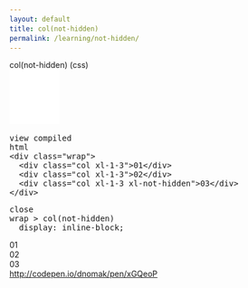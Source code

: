 ```yaml
---
layout: default
title: col(not-hidden)
permalink: /learning/not-hidden/
---
```


<div id="css">
  <div class="dn-browser">
    <div class="dn-browser-header">
      <div class="dn-browser-button">
        <div class="wrap xl-auto">
          <div class="col"><div class="dn-browser-button__circle"></div></div>
          <div class="col"><div class="dn-browser-button__circle"></div></div>
          <div class="col"><div class="dn-browser-button__circle"></div></div>
        </div>
      </div>
      <div class="dn-style--title">
        col(<span>not-hidden</span>) (css)
      </div>
      <a href="/" class="dn-logo"><img src="/img/flexiblegs-logo-white.png" alt=""></a>
    </div>
    <div class="dn-browser-body">
      <div class="dn-browser-body__pre">
        <pre class="is-not-compiled"><div class="dn-tag dn-tag--gray dn-tag--top dn-tag--button">view compiled</div><div class="dn-tag dn-tag--gray dn-tag--bottom">html</div><!--
          -->&lt;div class="wrap"&gt;<br/><!--
          -->  &lt;div class="col xl-1-3"&gt;01&lt;/div&gt;<br/><!--
          -->  &lt;div class="col xl-1-3"&gt;02&lt;/div&gt;<br/><!--
          -->  &lt;div class="col xl-1-3 <span>xl-not-hidden</span>"&gt;03&lt;/div&gt;<br/><!--
          -->&lt;/div&gt;<!--
        --></pre>
        <pre class="is-compiled"><div class="dn-tag dn-tag--black dn-tag--top dn-tag--button">close</div><!--
          --><span>wrap > col(not-hidden)</span><br/><!--
          -->  display: inline-block;<!--
        --></pre>
      </div>
      <div class="dn-browser-body__item">
        <div class="wrap dn-style--wrap">
          <div class="col xl-1-3"><div class="dn-style--col">01</div></div>
          <div class="col xl-1-3"><div class="dn-style--col">02</div></div>
          <div class="col xl-1-3 xl-not-hidden"><div class="dn-style--col">03</div></div>
        </div>
      </div>
      <div class="dn-browser-footer">
        <div class="wrap xl-gutter-24 xl-outside-24 xl-right xl-auto">
          <div class="col">
            <a href="http://codepen.io/dnomak/pen/xGQeoP?editors=110" class="dn-button dn-button--link dn-button--right">
              http://codepen.io/dnomak/pen/xGQeoP
            </a>
          </div>
        </div>
      </div>
    </div>
  </div>
</div>
